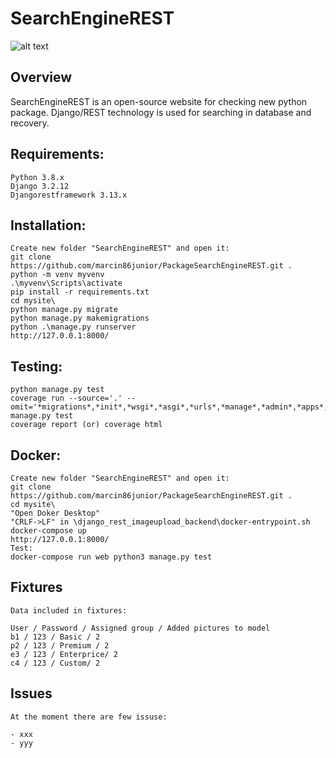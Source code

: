 SearchEngineREST
================

![alt text](http://marcin86.pythonanywhere.com/static/PythonSearchREST.JPG)

Overview
--------

SearchEngineREST is an open-source website for checking new python package. 
Django/REST technology is used for searching in database and recovery.

Requirements:
-------------

	Python 3.8.x
	Django 3.2.12
	Djangorestframework 3.13.x

Installation:
-------------


	Create new folder "SearchEngineREST" and open it:
	git clone https://github.com/marcin86junior/PackageSearchEngineREST.git .
	python -m venv myvenv
	.\myvenv\Scripts\activate
	pip install -r requirements.txt
	cd mysite\
	python manage.py migrate
	python manage.py makemigrations
	python .\manage.py runserver
	http://127.0.0.1:8000/


Testing:
--------

	python manage.py test
	coverage run --source='.' --omit='*migrations*,*init*,*wsgi*,*asgi*,*urls*,*manage*,*admin*,*apps*,*settings*,*test*,*seriali*' manage.py test
	coverage report (or) coverage html


Docker:
-------

	Create new folder "SearchEngineREST" and open it:
	git clone https://github.com/marcin86junior/PackageSearchEngineREST.git .
	cd mysite\
	"Open Doker Desktop"
	"CRLF->LF" in \django_rest_imageupload_backend\docker-entrypoint.sh    
	docker-compose up
	http://127.0.0.1:8000/
	Test:
	docker-compose run web python3 manage.py test


Fixtures
--------


	Data included in fixtures:

	User / Password / Assigned group / Added pictures to model
	b1 / 123 / Basic / 2
	p2 / 123 / Premium / 2
	e3 / 123 / Enterprice/ 2 
	c4 / 123 / Custom/ 2


Issues
------


	At the moment there are few issuse:

	- xxx
	- yyy